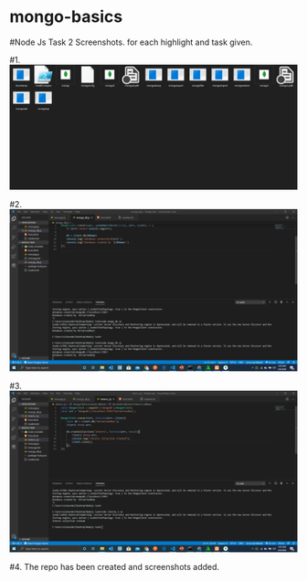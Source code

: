 # mongo-basics

#Node Js Task 2 Screenshots. for each highlight and task given. 

#1. ![](https://github.com/horlartundhey/mongo-basics/blob/mongobasic_br/mongo%20images/mongodb1.png)

#2. ![](https://github.com/horlartundhey/mongo-basics/blob/mongobasic_br/mongo%20images/mongodb3.png)

#3. ![](https://github.com/horlartundhey/mongo-basics/blob/mongobasic_br/mongo%20images/mongodb_interns.png)

#4. The repo has been created and screenshots added.
